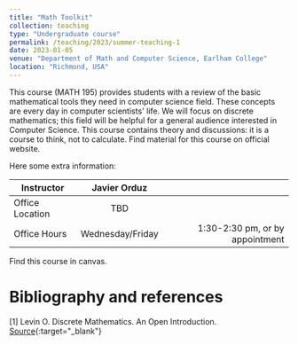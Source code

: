 ```yaml
---
title: "Math Toolkit"
collection: teaching
type: "Undergraduate course"
permalink: /teaching/2023/summer-teaching-1
date: 2023-01-05
venue: "Department of Math and Computer Science, Earlham College"
location: "Richmond, USA"
---
```


This course (MATH 195) provides students with a review of the basic mathematical tools they need in computer science field. These concepts are every day in computer scientists' life. We will focus on discrete mathematics; this field will be helpful for a general audience interested in Computer Science. This course contains theory and discussions: it is a course to think, not to calculate. Find material for this course on official website.
<!--[BU website](https://tinyurl.com/yhgalmw6){:target="_blank"}, -->

Here some extra information:

| Instructor   |      Javier Orduz      |   |
|--------------------|:-----------------------:|----------------:|
| Office Location |  TBD |  |
| Office Hours |    Wednesday/Friday   |   1:30-2:30 pm, or by appointment |


Find this course in canvas.

# Bibliography and references
[1] Levin O.  Discrete Mathematics. An Open Introduction. [Source](https://discrete.openmathbooks.org/dmoi3.html){:target="_blank"}
